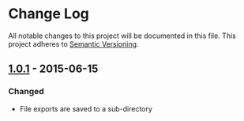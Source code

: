 # Change Log
All notable changes to this project will be documented in this file.
This project adheres to [Semantic Versioning](http://semver.org/).

## [1.0.1] - 2015-06-15
### Changed
* File exports are saved to a sub-directory

[1.0.1]: https://github.com/koopjs/koop-opendata/compare/v1.0.1...v1.0.0
